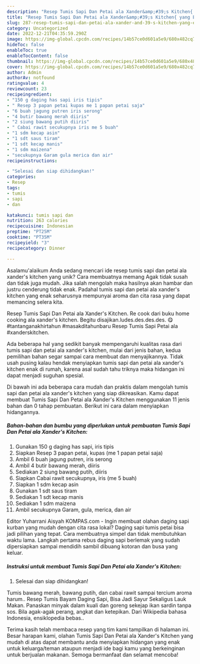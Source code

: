 ```yaml
---
description: "Resep Tumis Sapi Dan Petai ala Xander&amp;#39;s Kitchen{ yang Enak"
title: "Resep Tumis Sapi Dan Petai ala Xander&amp;#39;s Kitchen{ yang Enak"
slug: 287-resep-tumis-sapi-dan-petai-ala-xander-and-39-s-kitchen-yang-enak
category: Uncategorized
date: 2022-12-21T04:35:59.290Z
image: https://img-global.cpcdn.com/recipes/14b57ce0d601a5e9/680x482cq70/tumis-sapi-dan-petai-ala-xanders-kitchen-foto-resep-utama.jpg
hideToc: false
enableToc: true
enableTocContent: false
thumbnail: https://img-global.cpcdn.com/recipes/14b57ce0d601a5e9/680x482cq70/tumis-sapi-dan-petai-ala-xanders-kitchen-foto-resep-utama.jpg
cover: https://img-global.cpcdn.com/recipes/14b57ce0d601a5e9/680x482cq70/tumis-sapi-dan-petai-ala-xanders-kitchen-foto-resep-utama.jpg
author: Admin
authorAv: notfound
ratingvalue: 4
reviewcount: 23
recipeingredient:
- "150 g daging has sapi iris tipis"
- " Resep 3 papan petai kupas me 1 papan petai saja"
- "6 buah jagung putren iris serong"
- "4 butir bawang merah diiris"
- "2 siung bawang putih diiris"
- " Cabai rawit secukupnya iris me 5 buah"
- "1 sdm kecap asin"
- "1 sdt saus tiram"
- "1 sdt kecap manis"
- "1 sdm maizena"
- "secukupnya Garam gula merica dan air"
recipeinstructions:

- "Selesai dan siap dihidangkan!"
categories:
- Resep
tags:
- tumis
- sapi
- dan

katakunci: tumis sapi dan 
nutrition: 263 calories
recipecuisine: Indonesian
preptime: "PT25M"
cooktime: "PT35M"
recipeyield: "3"
recipecategory: Dinner

---
```



Asalamu'alaikum Anda sedang mencari ide resep tumis sapi dan petai ala xander&#39;s kitchen yang unik? Cara membuatnya memang Agak tidak susah dan tidak juga mudah. Jika salah mengolah maka hasilnya akan hambar dan justru cenderung tidak enak. Padahal tumis sapi dan petai ala xander&#39;s kitchen yang enak seharusnya mempunyai aroma dan cita rasa yang dapat memancing selera kita.


Resep Tumis Sapi Dan Petai ala Xander&#39;s Kitchen. Re cook dari buku home cooking ala xander&#39;s kitchen. Begitu disajikan.ludes.des.des.des. 😋 #tantanganakhirtahun #masakditahunbaru Resep Tumis Sapi Petai ala #xanderskitchen.

Ada beberapa hal yang sedikit banyak mempengaruhi kualitas rasa dari tumis sapi dan petai ala xander&#39;s kitchen, mulai dari jenis bahan, kedua pemilihan bahan segar sampai cara membuat dan menyajikannya. Tidak usah pusing kalau hendak menyiapkan tumis sapi dan petai ala xander&#39;s kitchen enak di rumah, karena asal sudah tahu triknya maka hidangan ini dapat menjadi suguhan spesial.


Di bawah ini ada beberapa cara mudah dan praktis dalam mengolah tumis sapi dan petai ala xander&#39;s kitchen yang siap dikreasikan. Kamu dapat membuat Tumis Sapi Dan Petai ala Xander&#39;s Kitchen menggunakan 11 jenis bahan dan 0 tahap pembuatan. Berikut ini cara dalam menyiapkan hidangannya.

<!--inarticleads1-->

##### Bahan-bahan dan bumbu yang diperlukan untuk pembuatan Tumis Sapi Dan Petai ala Xander&#39;s Kitchen:

1. Gunakan 150 g daging has sapi, iris tipis
1. Siapkan  Resep 3 papan petai, kupas (me 1 papan petai saja)
1. Ambil 6 buah jagung putren, iris serong
1. Ambil 4 butir bawang merah, diiris
1. Sediakan 2 siung bawang putih, diiris
1. Siapkan  Cabai rawit secukupnya, iris (me 5 buah)
1. Siapkan 1 sdm kecap asin
1. Gunakan 1 sdt saus tiram
1. Sediakan 1 sdt kecap manis
1. Sediakan 1 sdm maizena
1. Ambil secukupnya Garam, gula, merica, dan air


Editor Yuharrani Aisyah KOMPAS.com - Ingin membuat olahan daging sapi kurban yang mudah dengan cita rasa lokal? Daging sapi tumis petai bisa jadi pilihan yang tepat. Cara membuatnya simpel dan tidak membutuhkan waktu lama. Langkah pertama rebus daging sapi berlemak yang sudah dipersiapkan sampai mendidih sambil dibuang kotoran dan busa yang keluar. 

<!--inarticleads2-->

##### Instruksi untuk membuat Tumis Sapi Dan Petai ala Xander&#39;s Kitchen:


1. Selesai dan siap dihidangkan!

Tumis bawang merah, bawang putih, dan cabai rawit sampai tercium aroma harum.. Resep Tumis Bayam Daging Sapi, Bisa Jadi Sayur Sekaligus Lauk Makan. Panaskan minyak dalam kuali dan goreng sekejap ikan sardin tanpa sos. Bila agak-agak perang, angkat dan ketepikan. Dari Wikipedia bahasa Indonesia, ensiklopedia bebas.. 

Terima kasih telah membaca resep yang tim kami tampilkan di halaman ini. Besar harapan kami, olahan Tumis Sapi Dan Petai ala Xander&#39;s Kitchen yang mudah di atas dapat membantu anda menyiapkan hidangan yang enak untuk keluarga/teman ataupun menjadi ide bagi kamu yang berkeinginan untuk berjualan makanan. Semoga bermanfaat dan selamat mencoba!
